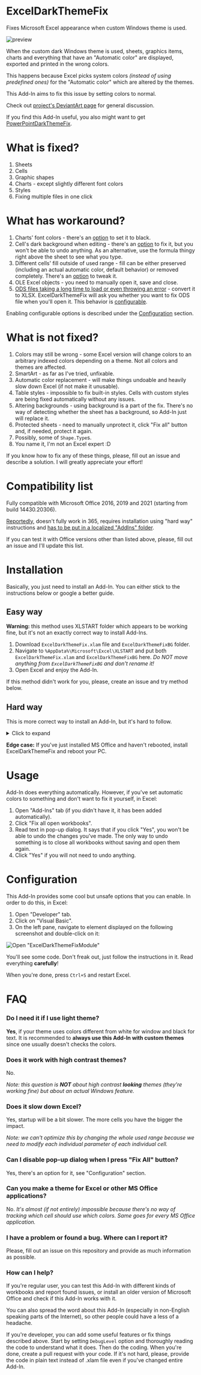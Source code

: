 # ExcelDarkThemeFix
Fixes Microsoft Excel appearance when custom Windows theme is used.

![preview](https://user-images.githubusercontent.com/34414488/90824725-8828aa80-e340-11ea-82db-ef3a5a36ed0e.png)

When the custom dark Windows theme is used, sheets, graphics items, charts and everything that have an "Automatic color" are displayed, exported and printed in the wrong colors.

This happens because Excel picks system colors *(instead of using predefined ones)* for the "Automatic color" which are altered by the themes.

This Add-In aims to fix this issue by setting colors to normal.

Check out [project's DeviantArt page](https://www.deviantart.com/matafokka/art/ExcelDarkThemeFix-887401706) for general discussion.

If you find this Add-In useful, you also might want to get [PowerPointDarkThemeFix](https://github.com/matafokka/PowerPointDarkThemeFix).

# What is fixed?

1. Sheets
1. Cells
1. Graphic shapes
1. Charts - except slightly different font colors
1. Styles
1. Fixing multiple files in one click

# What has workaround?

1. Charts' font colors - there's an [option](#configuration) to set it to black.
1. Cell's dark background when editing - there's an [option](#configuration) to fix it, but you won't be able to undo anything. As an alternative, use the formula thingy right above the sheet to see what you type.
1. Different cells' fill outside of used range - fill can be either preserved (including an actual automatic color, default behavior) or removed completely. There's an [option](#configuration) to tweak it.
1. OLE Excel objects - you need to manually open it, save and close.
1. [ODS files taking a long time to load or even throwing an error](https://github.com/matafokka/ExcelDarkThemeFix/issues/10) - convert it to XLSX. ExcelDarkThemeFix will ask you whether you want to fix ODS file when you'll open it. This behavior is [configurable](#configuration).

Enabling configurable options is described under the [Configuration](#configuration) section.

# What is not fixed?

1. Colors may still be wrong - some Excel  version will change colors to an arbitrary indexed colors depending on a theme. Not all colors and themes are affected.
1. SmartArt - as far as I've tried, unfixable.
1. Automatic color replacement - will make things undoable and heavily slow down Excel (if not make it unusable).
1. Table styles - impossible to fix built-in styles. Cells with custom styles are being fixed automatically without any issues.
1. Altering backgrounds - using background is a part of the fix. There's no way of detecting whether the sheet has a background, so Add-In just will replace it.
1. Protected sheets - need to manually unprotect it, click "Fix all" button and, if needed, protect it again.
1. Possibly, some of `Shape.Type`s.
1. You name it, I'm not an Excel expert :D

If you know how to fix any of these things, please, fill out an issue and describe a solution. I will greatly appreciate your effort!

# Compatibility list

Fully compatible with Microsoft Office 2016, 2019 and 2021 (starting from build 14430.20306).

[Reportedly](https://github.com/matafokka/ExcelDarkThemeFix/issues/4#issuecomment-747018702), doesn't fully work in 365, requires installation using "hard way" instructions and [has to be put in a localized "AddIns" folder](https://github.com/matafokka/ExcelDarkThemeFix/issues/8).

If you can test it with Office versions other than listed above, please, fill out an issue and I'll update this list.

# Installation

Basically, you just need to install an Add-In. You can either stick to the instructions below or google a better guide.

## Easy way

**Warning:** this method uses XLSTART folder which appears to be working fine, but it's not an exactly correct way to install Add-Ins.

1. Download `ExcelDarkThemeFix.xlam` file and `ExcelDarkThemeFixBG` folder.
1. Navigate to `%AppData%\Microsoft\Excel\XLSTART` and put both `ExcelDarkThemeFix.xlam` and `ExcelDarkThemeFixBG` here. *Do NOT move anything from `ExcelDarkThemeFixBG` and don't rename it!*
1. Open Excel and enjoy the Add-In.

If this method didn't work for you, please, create an issue and try method below.

## Hard way

This is more correct way to install an Add-In, but it's hard to follow.

<details>
  <summary>Click to expand</summary>
   
1. Download `ExcelDarkThemeFix.xlam` file and `ExcelDarkThemeFixBG` folder.
1. "Unblock" Add-In:
   1. Move the cursor over `ExcelDarkThemeFix.xlam`, click right mouse button and click "Properties".
   1. At the bottom of the window find "Unblock" checkbox and check it. Then click "OK".
   1. If you don't have this checkbox, please, proceed to the rest of the steps.
1. Navigate to `%AppData%\Microsoft\AddIns` and put both `ExcelDarkThemeFix.xlam` and `ExcelDarkThemeFixBG` here. *Do NOT move anything from `ExcelDarkThemeFixBG` and don't rename it!*
1. Enable macros:
   1. Open Excel.
   1. Navigate to "Options".
   1. On the left side of the window click "Customize Ribbon".
   1. On the right side of the window check "Developer" and "Add-Ins" boxes.
   1. Click "OK" and restart Excel.
1. Enable this Add-In:
   1. Open "Developer" tab.
   1. Click on "Excel Add-Ins".
   1. Check the "ExcelDarkThemeFix" box.
   1. Click "Ok" and restart Excel.
1. If Add-In doesn't work:
   1. If you have an antivirus:
      1. Add `ExcelDarkThemeFix.xlam` to the exceptions. Some antiviruses might prevent Add-Ins from running. Don't worry, this Add-In won't make you computer explode :p Check the sources if you're unsure.
      1. Restart Excel and see if Add-In now works. If yes, you've installed Add-In, don't follow the steps below.
   1. Navigate to "Options".
   1. On the left side of the window click "Trust Center".
   1. Click "Trust Center Settings..."
   1. Now you've got three options, try one after another:
      1. Unblock from PowerShell:
         1. Open PowerShell.
         1. Type `Unblock-File -Path "AppData\Roaming\Microsoft\AddIns\ExcelDarkThemeFix.xlam"` and hit Enter.
         1. Close PowerShell.
      1. Trust only installed Add-Ins:
         1. On the left side of the Trust Center window click "Trusted Locations".
         1. Click "Add Location".
         1. Click "Browse..."
         1. Navigate to `%AppData%\Microsoft\AddIns` ([find a localized "AddIns" folder for non-English Office 365 verison](https://github.com/matafokka/ExcelDarkThemeFix/issues/8)) and click "OK".
         1. Click "OK" in all opened Excel windows.
      1. Trust EVERY Add-In you open:
         1. On the left side of the Trust Center window click "File Block Settings".
         1. Find "Excel 2007 and later Add-In files" row and uncheck both of the checkboxes. Well, you may uncheck all the rows to make your life easier.
         1. Click "OK" in all opened Excel windows.
   1. Restart Excel.
   
</details>

**Edge case:** If you've just installed MS Office and haven't rebooted, install ExcelDarkThemeFix and reboot your PC.

# Usage

Add-In does everything automatically. However, if you've set automatic colors to something and don't want to fix it yourself, in Excel:

1. Open "Add-Ins" tab (if you didn't have it, it has been added automatically).
1. Click "Fix all open workbooks".
1. Read text in pop-up dialog. It says that if you click "Yes", you won't be able to undo the changes you've made. The only way to undo something is to close all workbooks without saving and open them again.
1. Click "Yes" if you will not need to undo anything.

# Configuration

This Add-In provides some cool but unsafe options that you can enable. In order to do this, in Excel:

1. Open "Developer" tab.
1. Click on "Visual Basic".
1. On the left pane, navigate to element displayed on the following screenshot and double-click on it:

![Open "ExcelDarkThemeFixModule"](https://user-images.githubusercontent.com/34414488/90905218-8ad6de80-e3d8-11ea-8369-9ebb11ffafca.png)

You'll see some code. Don't freak out, just follow the instructions in it. Read everything **carefully**!

When you're done, press `Ctrl+S` and restart Excel.

# FAQ

### Do I need it if I use light theme?

**Yes**, if your theme uses colors different from white for window and black for text. It is recommended to **always use this Add-In with custom themes** since one usually doesn't checks the colors.

### Does it work with high contrast themes?

No.

*Note: this question is **NOT** about high contrast **looking** themes (they're working fine) but about an actual Windows feature.*

### Does it slow down Excel?

Yes, startup will be a bit slower. The more cells you have the bigger the impact.

*Note: we can't optimize this by changing the whole used range because we need to modify each individual parameter of each individual cell.*

### Can I disable pop-up dialog when I press "Fix All" button?

Yes, there's an option for it, see "Configuration" section.

### Can you make a theme for Excel or other MS Office applications?

No. *It's almost (if not entirely) impossible because there's no way of tracking which cell should use which colors. Same goes for every MS Office application.*

### I have a problem or found a bug. Where can I report it?

Please, fill out an issue on this repository and provide as much information as possible.

### How can I help?

If you're regular user, you can test this Add-In with different kinds of workbooks and report found issues, or install an older version of Microsoft Office and check if this Add-In works with it.

You can also spread the word about this Add-In (especially in non-English speaking parts of the Internet), so other people could have a less of a headache.

If you're developer, you can add some useful features or fix things described above. Start by setting `DebugLevel` option and thoroughly reading the code to understand what it does. Then do the coding. When you're done, create a pull request with your code. If it's not hard, please, provide the code in plain text instead of .xlam file even if you've changed entire Add-In.
